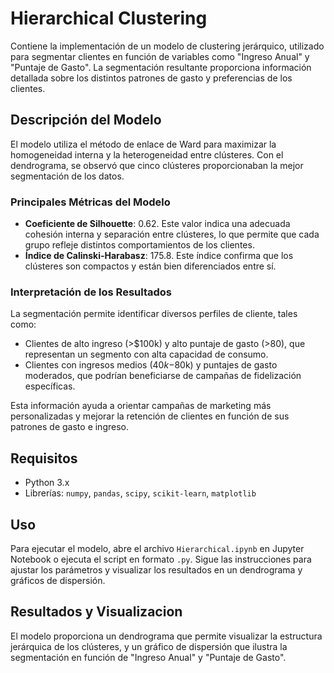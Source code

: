# Hierarchical Clustering

Contiene la implementación de un modelo de clustering jerárquico, utilizado para segmentar clientes en función de variables como "Ingreso Anual" y "Puntaje de Gasto". La segmentación resultante proporciona información detallada sobre los distintos patrones de gasto y preferencias de los clientes.

## Descripción del Modelo

El modelo utiliza el método de enlace de Ward para maximizar la homogeneidad interna y la heterogeneidad entre clústeres. Con el dendrograma, se observó que cinco clústeres proporcionaban la mejor segmentación de los datos.

### Principales Métricas del Modelo

- **Coeficiente de Silhouette**: 0.62. Este valor indica una adecuada cohesión interna y separación entre clústeres, lo que permite que cada grupo refleje distintos comportamientos de los clientes.
- **Índice de Calinski-Harabasz**: 175.8. Este índice confirma que los clústeres son compactos y están bien diferenciados entre sí.

### Interpretación de los Resultados

La segmentación permite identificar diversos perfiles de cliente, tales como:
- Clientes de alto ingreso (>$100k) y alto puntaje de gasto (>80), que representan un segmento con alta capacidad de consumo.
- Clientes con ingresos medios ($40k-$80k) y puntajes de gasto moderados, que podrían beneficiarse de campañas de fidelización específicas.

Esta información ayuda a orientar campañas de marketing más personalizadas y mejorar la retención de clientes en función de sus patrones de gasto e ingreso.

## Requisitos

- Python 3.x
- Librerías: `numpy`, `pandas`, `scipy`, `scikit-learn`, `matplotlib`

## Uso

Para ejecutar el modelo, abre el archivo `Hierarchical.ipynb` en Jupyter Notebook o ejecuta el script en formato `.py`. Sigue las instrucciones para ajustar los parámetros y visualizar los resultados en un dendrograma y gráficos de dispersión.

## Resultados y Visualizacion

El modelo proporciona un dendrograma que permite visualizar la estructura jerárquica de los clústeres, y un gráfico de dispersión que ilustra la segmentación en función de "Ingreso Anual" y "Puntaje de Gasto".
